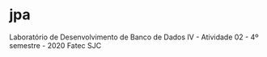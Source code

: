 # jpa
Laboratório de Desenvolvimento de Banco de Dados IV - Atividade 02 - 4º semestre - 2020 Fatec SJC
